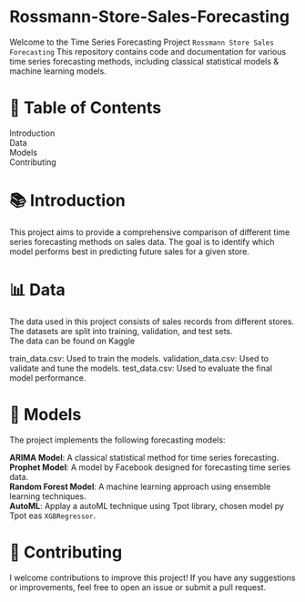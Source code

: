 # Rossmann-Store-Sales-Forecasting
Welcome to the Time Series Forecasting Project `Rossmann Store Sales Forecasting` This repository contains code and documentation for various time series forecasting methods, including classical statistical models & machine learning models.

# 📝 Table of Contents
Introduction <br>
Data<br>
Models<br>
Contributing<br>

# 📚 Introduction
This project aims to provide a comprehensive comparison of different time series forecasting methods on sales data. The goal is to identify which model performs best in predicting future sales for a given store.


# 📊 Data
The data used in this project consists of sales records from different stores. The datasets are split into training, validation, and test sets.<br>
The data can be found on <a ref="https://www.kaggle.com/competitions/rossmann-store-sales"> Kaggle </a>


train_data.csv: Used to train the models.
validation_data.csv: Used to validate and tune the models.
test_data.csv: Used to evaluate the final model performance.
# 🔮 Models
The project implements the following forecasting models:

**ARIMA Model**: A classical statistical method for time series forecasting.<br>
**Prophet Model**: A model by Facebook designed for forecasting time series data.<br>
**Random Forest Model**: A machine learning approach using ensemble learning techniques.<br>
**AutoML**: Applay a autoML technique using Tpot library, chosen model py Tpot eas `XGBRegressor`.<br>

# 🤝 Contributing
I welcome contributions to improve this project! If you have any suggestions or improvements, feel free to open an issue or submit a pull request.